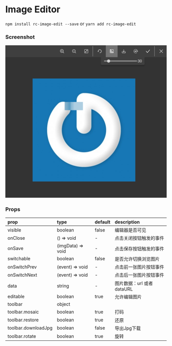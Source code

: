 # Image Editor
`npm install rc-image-edit --save` or `yarn add rc-image-edit`


### Screenshot
![image](https://github.com/PeterRock/rc-image-editor/raw/master/example/src/screen_01.png)

### Props

|prop |type |default |description |
|:---|:---|:---|:---|
|visible |boolean |false |编辑器是否可见 |
|onClose |() => void |- |点击关闭按钮触发的事件 |
|onSave |(imgData) => void |- |点击保存按钮触发的事件 |
|switchable |boolean   |false |是否允许切换浏览图片 |
|onSwitchPrev |(event) => void |- |点击前一张图片按钮事件 |
|onSwitchNext |(event) => void |- |点击后一张图片按钮事件 |
|data |string |- |图片数据：url 或者dataURL |
|editable |boolean |true |允许编辑图片 |
|toolbar |object | | |
| toolbar.mosaic |boolean |true |打码 |
| toolbar.restore |boolean |true |还原 |
| toolbar.downloadJpg |boolean |false |导出Jpg下载 |
| toolbar.rotate |boolean |true |旋转 |
